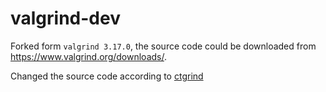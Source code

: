 # valgrind-dev

Forked form `valgrind 3.17.0`, the source code could be downloaded from https://www.valgrind.org/downloads/.

Changed the source code according to [ctgrind](https://github.com/agl/ctgrind)

